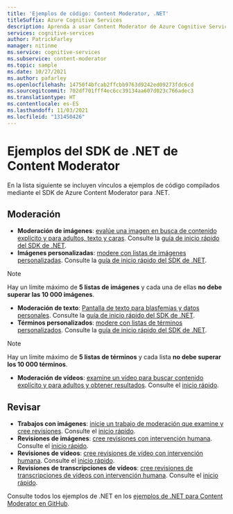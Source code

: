 ```yaml
---
title: 'Ejemplos de código: Content Moderator, .NET'
titleSuffix: Azure Cognitive Services
description: Aprenda a usar Content Moderator de Azure Cognitive Services en las aplicaciones de .NET a través del SDK.
services: cognitive-services
author: PatrickFarley
manager: nitinme
ms.service: cognitive-services
ms.subservice: content-moderator
ms.topic: sample
ms.date: 10/27/2021
ms.author: pafarley
ms.openlocfilehash: 14750f4bfcab2ffcbb9763d9242ed09273fdc6cd
ms.sourcegitcommit: 702df701fff4ec6cc39134aa607d023c766adec3
ms.translationtype: HT
ms.contentlocale: es-ES
ms.lasthandoff: 11/03/2021
ms.locfileid: "131450426"
---
```

# <a name="content-moderator-net-sdk-samples"></a>Ejemplos del SDK de .NET de Content Moderator

En la lista siguiente se incluyen vínculos a ejemplos de código compilados mediante el SDK de Azure Content Moderator para .NET.

## <a name="moderation"></a>Moderación

- **Moderación de imágenes**: [evalúe una imagen en busca de contenido explícito y para adultos, texto y caras](https://github.com/Azure-Samples/cognitive-services-dotnet-sdk-samples/blob/master/ContentModerator/ImageModeration/Program.cs). Consulte la [guía de inicio rápido del SDK de .NET](./client-libraries.md?pivots=programming-language-csharp%253fpivots%253dprogramming-language-csharp).
- **Imágenes personalizadas**: [modere con listas de imágenes personalizadas](https://github.com/Azure-Samples/cognitive-services-dotnet-sdk-samples/blob/master/ContentModerator/ImageListManagement/Program.cs). Consulte la [guía de inicio rápido del SDK de .NET](./client-libraries.md?pivots=programming-language-csharp%253fpivots%253dprogramming-language-csharp).

> [!NOTE]
> Hay un límite máximo de **5 listas de imágenes** y cada una de ellas **no debe superar las 10 000 imágenes**.
>

- **Moderación de texto**: [Pantalla de texto para blasfemias y datos personales](https://github.com/Azure-Samples/cognitive-services-dotnet-sdk-samples/blob/master/ContentModerator/TextModeration/Program.cs). Consulte la [guía de inicio rápido del SDK de .NET](./client-libraries.md?pivots=programming-language-csharp%253fpivots%253dprogramming-language-csharp).
- **Términos personalizados**: [modere con listas de términos personalizados](https://github.com/Azure-Samples/cognitive-services-dotnet-sdk-samples/blob/master/ContentModerator/TermListManagement/Program.cs). Consulte la [guía de inicio rápido del SDK de .NET](./client-libraries.md?pivots=programming-language-csharp%253fpivots%253dprogramming-language-csharp).

> [!NOTE]
> Hay un límite máximo de **5 listas de términos** y cada lista **no debe superar los 10 000 términos**.
>

- **Moderación de vídeos**: [examine un vídeo para buscar contenido explícito y para adultos y obtener resultados](https://github.com/Azure-Samples/cognitive-services-dotnet-sdk-samples/blob/master/ContentModerator/VideoModeration/Program.cs). Consulte el [inicio rápido](video-moderation-api.md).

## <a name="review"></a>Revisar

- **Trabajos con imágenes**: [inicie un trabajo de moderación que examine y cree revisiones](https://github.com/Azure-Samples/cognitive-services-dotnet-sdk-samples/blob/master/ContentModerator/ImageJobs/Program.cs). Consulte el [inicio rápido](moderation-jobs-quickstart-dotnet.md).
- **Revisiones de imágenes**: [cree revisiones con intervención humana](https://github.com/Azure-Samples/cognitive-services-dotnet-sdk-samples/blob/master/ContentModerator/ImageReviews/Program.cs). Consulte el [inicio rápido](./client-libraries.md?pivots=programming-language-csharp%253fpivots%253dprogramming-language-csharp).
- **Revisiones de vídeos**: [cree revisiones de vídeo con intervención humana](https://github.com/Azure-Samples/cognitive-services-dotnet-sdk-samples/blob/master/ContentModerator/VideoReviews/Program.cs). Consulte el [inicio rápido](video-reviews-quickstart-dotnet.md).
- **Revisiones de transcripciones de vídeos**: [cree revisiones de transcripciones de vídeos con intervención humana](https://github.com/Azure-Samples/cognitive-services-dotnet-sdk-samples/blob/master/ContentModerator/VideoTranscriptReviews/Program.cs). Consulte el [inicio rápido](video-reviews-quickstart-dotnet.md).

Consulte todos los ejemplos de .NET en los [ejemplos de .NET para Content Moderator en GitHub](https://github.com/Azure-Samples/cognitive-services-dotnet-sdk-samples/tree/master/ContentModerator).